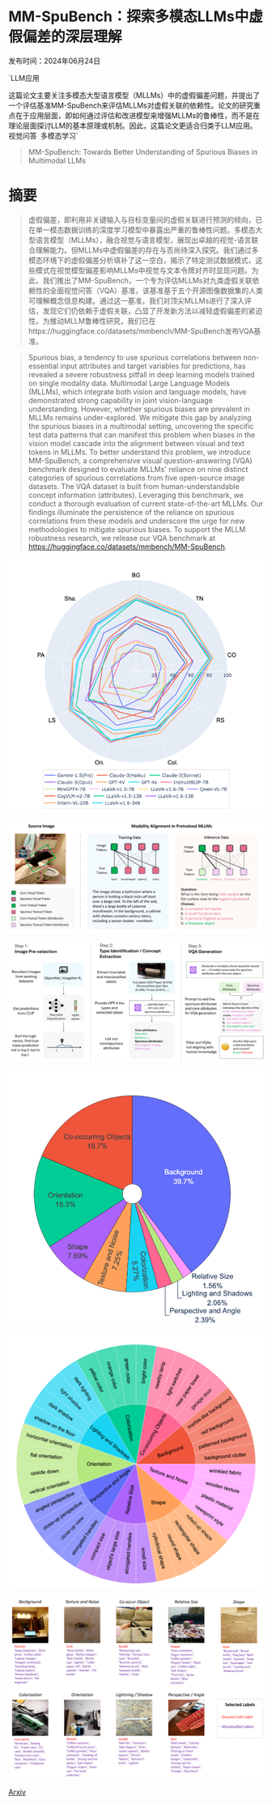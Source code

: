 # MM-SpuBench：探索多模态LLMs中虚假偏差的深层理解

发布时间：2024年06月24日

`LLM应用

这篇论文主要关注多模态大型语言模型（MLLMs）中的虚假偏差问题，并提出了一个评估基准MM-SpuBench来评估MLLMs对虚假关联的依赖性。论文的研究重点在于应用层面，即如何通过评估和改进模型来增强MLLMs的鲁棒性，而不是在理论层面探讨LLM的基本原理或机制。因此，这篇论文更适合归类于LLM应用。` `视觉问答` `多模态学习`

> MM-SpuBench: Towards Better Understanding of Spurious Biases in Multimodal LLMs

# 摘要

> 虚假偏差，即利用非关键输入与目标变量间的虚假关联进行预测的倾向，已在单一模态数据训练的深度学习模型中暴露出严重的鲁棒性问题。多模态大型语言模型（MLLMs），融合视觉与语言模型，展现出卓越的视觉-语言联合理解能力。但MLLMs中虚假偏差的存在与否尚待深入探究。我们通过多模态环境下的虚假偏差分析填补了这一空白，揭示了特定测试数据模式，这些模式在视觉模型偏差影响MLLMs中视觉与文本令牌对齐时显现问题。为此，我们推出了MM-SpuBench，一个专为评估MLLMs对九类虚假关联依赖性的全面视觉问答（VQA）基准，该基准基于五个开源图像数据集的人类可理解概念信息构建。通过这一基准，我们对顶尖MLLMs进行了深入评估，发现它们仍依赖于虚假关联，凸显了开发新方法以减轻虚假偏差的紧迫性。为推动MLLM鲁棒性研究，我们已在https://huggingface.co/datasets/mmbench/MM-SpuBench发布VQA基准。

> Spurious bias, a tendency to use spurious correlations between non-essential input attributes and target variables for predictions, has revealed a severe robustness pitfall in deep learning models trained on single modality data. Multimodal Large Language Models (MLLMs), which integrate both vision and language models, have demonstrated strong capability in joint vision-language understanding. However, whether spurious biases are prevalent in MLLMs remains under-explored. We mitigate this gap by analyzing the spurious biases in a multimodal setting, uncovering the specific test data patterns that can manifest this problem when biases in the vision model cascade into the alignment between visual and text tokens in MLLMs. To better understand this problem, we introduce MM-SpuBench, a comprehensive visual question-answering (VQA) benchmark designed to evaluate MLLMs' reliance on nine distinct categories of spurious correlations from five open-source image datasets. The VQA dataset is built from human-understandable concept information (attributes). Leveraging this benchmark, we conduct a thorough evaluation of current state-of-the-art MLLMs. Our findings illuminate the persistence of the reliance on spurious correlations from these models and underscore the urge for new methodologies to mitigate spurious biases. To support the MLLM robustness research, we release our VQA benchmark at https://huggingface.co/datasets/mmbench/MM-SpuBench.

![MM-SpuBench：探索多模态LLMs中虚假偏差的深层理解](../../../paper_images/2406.17126/radar.png)

![MM-SpuBench：探索多模态LLMs中虚假偏差的深层理解](../../../paper_images/2406.17126/x1.png)

![MM-SpuBench：探索多模态LLMs中虚假偏差的深层理解](../../../paper_images/2406.17126/x2.png)

![MM-SpuBench：探索多模态LLMs中虚假偏差的深层理解](../../../paper_images/2406.17126/types.png)

![MM-SpuBench：探索多模态LLMs中虚假偏差的深层理解](../../../paper_images/2406.17126/sunburst.png)

![MM-SpuBench：探索多模态LLMs中虚假偏差的深层理解](../../../paper_images/2406.17126/x3.png)

[Arxiv](https://arxiv.org/abs/2406.17126)